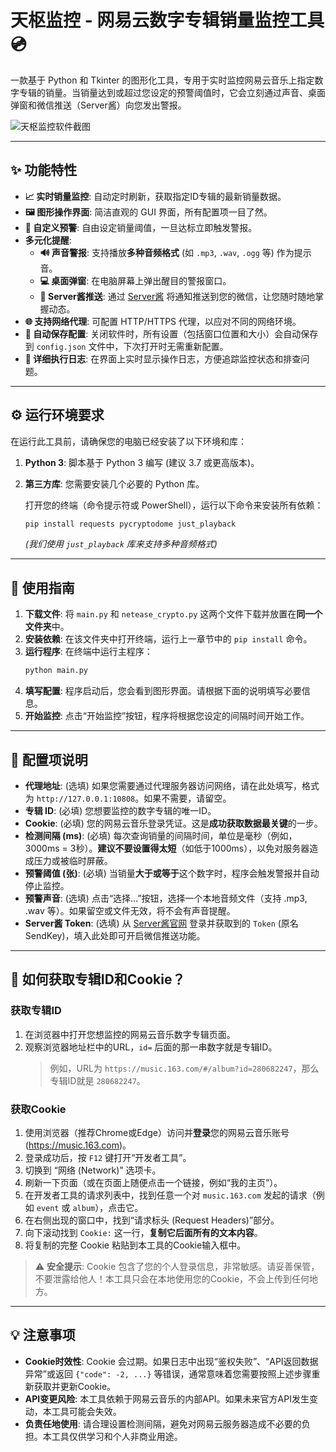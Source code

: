 # 天枢监控 - 网易云数字专辑销量监控工具 💿

一款基于 Python 和 Tkinter 的图形化工具，专用于实时监控网易云音乐上指定数字专辑的销量。当销量达到或超过您设定的预警阈值时，它会立刻通过声音、桌面弹窗和微信推送（Server酱）向您发出警报。

![天枢监控软件截图](https://img11.360buyimg.com/ddimg/jfs/t1/339505/7/22191/77106/68f61eeaFc7600e59/7433b2756c3f0c7c.jpg)

---

## ✨ 功能特性

* **📈 实时销量监控**: 自动定时刷新，获取指定ID专辑的最新销量数据。
* **🖼️ 图形操作界面**: 简洁直观的 GUI 界面，所有配置项一目了然。
* **🔔 自定义预警**: 自由设定销量阈值，一旦达标立即触发警报。
* **多元化提醒**:
    * **🔊 声音警报**: 支持播放**多种音频格式** (如 `.mp3`, `.wav`, `.ogg` 等) 作为提示音。
    * **💻 桌面弹窗**: 在电脑屏幕上弹出醒目的警报窗口。
    * **📱 Server酱推送**: 通过 [Server酱](http://sct.ftqq.com/) 将通知推送到您的微信，让您随时随地掌握动态。
* **🌐 支持网络代理**: 可配置 HTTP/HTTPS 代理，以应对不同的网络环境。
* **💾 自动保存配置**: 关闭软件时，所有设置（包括窗口位置和大小）会自动保存到 `config.json` 文件中，下次打开时无需重新配置。
* **📄 详细执行日志**: 在界面上实时显示操作日志，方便追踪监控状态和排查问题。

---

## ⚙️ 运行环境要求

在运行此工具前，请确保您的电脑已经安装了以下环境和库：

1.  **Python 3**: 脚本基于 Python 3 编写 (建议 3.7 或更高版本)。
2.  **第三方库**: 您需要安装几个必要的 Python 库。

    打开您的终端（命令提示符或 PowerShell），运行以下命令来安装所有依赖：

    ```bash
    pip install requests pycryptodome just_playback
    ```
    *(我们使用 `just_playback` 库来支持多种音频格式)*

---

## 🚀 使用指南

1.  **下载文件**: 将 `main.py` 和 `netease_crypto.py` 这两个文件下载并放置在**同一个文件夹**中。
2.  **安装依赖**: 在该文件夹中打开终端，运行上一章节中的 `pip install` 命令。
3.  **运行程序**: 在终端中运行主程序：
    ```bash
    python main.py
    ```
4.  **填写配置**: 程序启动后，您会看到图形界面。请根据下面的说明填写必要信息。
5.  **开始监控**: 点击“开始监控”按钮，程序将根据您设定的间隔时间开始工作。

---

## 📝 配置项说明

* **代理地址**: (选填) 如果您需要通过代理服务器访问网络，请在此处填写，格式为 `http://127.0.0.1:10808`。如果不需要，请留空。
* **专辑 ID**: (必填) 您想要监控的数字专辑的唯一ID。
* **Cookie**: (必填) 您的网易云音乐登录凭证。这是**成功获取数据最关键**的一步。
* **检测间隔 (ms)**: (必填) 每次查询销量的间隔时间，单位是毫秒（例如，3000ms = 3秒）。**建议不要设置得太短**（如低于1000ms），以免对服务器造成压力或被临时屏蔽。
* **预警阈值 (张)**: (必填) 当销量**大于或等于**这个数字时，程序会触发警报并自动停止监控。
* **预警声音**: (选填) 点击“选择...”按钮，选择一个本地音频文件（支持 .mp3, .wav 等）。如果留空或文件无效，将不会有声音提醒。
* **Server酱 Token**: (选填) 从 [Server酱官网](http://sct.ftqq.com/) 登录并获取到的 `Token` (原名 SendKey)，填入此处即可开启微信推送功能。

---

## 🔑 如何获取专辑ID和Cookie？

### 获取专辑ID

1.  在浏览器中打开您想监控的网易云音乐数字专辑页面。
2.  观察浏览器地址栏中的URL，`id=` 后面的那一串数字就是专辑ID。
    > 例如，URL为 `https://music.163.com/#/album?id=280682247`，那么专辑ID就是 `280682247`。

### 获取Cookie

1.  使用浏览器（推荐Chrome或Edge）访问并**登录**您的网易云音乐账号 (https://music.163.com)。
2.  登录成功后，按 `F12` 键打开“开发者工具”。
3.  切换到 “网络 (Network)” 选项卡。
4.  刷新一下页面（或在页面上随便点击一个链接，例如“我的主页”）。
5.  在开发者工具的请求列表中，找到任意一个对 `music.163.com` 发起的请求（例如 `event` 或 `album`），点击它。
6.  在右侧出现的窗口中，找到“请求标头 (Request Headers)”部分。
7.  向下滚动找到 `Cookie:` 这一行，**复制它后面所有的文本内容**。
8.  将复制的完整 Cookie 粘贴到本工具的Cookie输入框中。

> ⚠️ **安全提示**: Cookie 包含了您的个人登录信息，非常敏感。请妥善保管，不要泄露给他人！本工具只会在本地使用您的Cookie，不会上传到任何地方。

---

## 💡 注意事项

* **Cookie时效性**: Cookie 会过期。如果日志中出现“鉴权失败”、“API返回数据异常”或返回 `{"code": -2, ...}` 等错误，通常意味着您需要按照上述步骤重新获取并更新Cookie。
* **API变更风险**: 本工具依赖于网易云音乐的内部API。如果未来官方API发生变动，本工具可能会失效。
* **负责任地使用**: 请合理设置检测间隔，避免对网易云服务器造成不必要的负担。本工具仅供学习和个人非商业用途。
